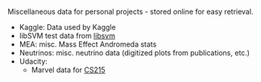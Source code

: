 Miscellaneous data for personal projects - stored online for easy retrieval.

* Kaggle: Data used by Kaggle
* libSVM test data from [libsvm](http://ntucsu.csie.ntu.edu.tw/~cjlin/libsvmtools/datasets/)
* MEA: misc. Mass Effect Andromeda stats
* Neutrinos: misc. neutrino data (digitized plots from publications, etc.)
* Udacity:
    * Marvel data for [CS215](https://www.udacity.com/course/intro-to-algorithms--cs215)
